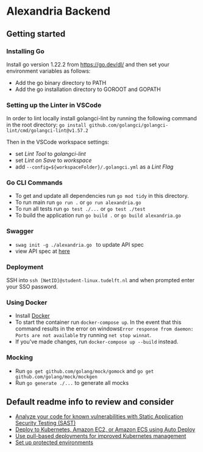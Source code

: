# Alexandria Backend



## Getting started

### Installing Go
Install go version 1.22.2 from https://go.dev/dl/ and then set your environment variables as follows:
 - Add the go binary directory to PATH 
 - Add the go installation directory to GOROOT and GOPATH

### Setting up the Linter in VSCode
In order to lint locally install golangci-lint by running the following command in the root directory:
```go install github.com/golangci/golangci-lint/cmd/golangci-lint@v1.57.2```

Then in the VSCode workspace settings:
 - set *Lint Tool* to *golangci-lint*
 - set *Lint on Save* to *workspace*
 - add ```--config=${workspaceFolder}/.golangci.yml``` as a *Lint Flag*

### Go CLI Commands
 - To get and update all dependencies run ```go mod tidy``` in this directory.    
 - To run main run ```go run .``` or ```go run alexandria.go```     
 - To run all tests run ```go test ./...``` or ```go test ./test```
 - To build the application run ```go build .``` or ```go build alexandria.go```

### Swagger
 - ```swag init -g ./alexandria.go ``` to update API spec
 - view API spec at [here](http://localhost:8080/swagger/index.html)

### Deployment
SSH into ```ssh [NetID]@student-linux.tudelft.nl``` and when prompted enter your SSO password.

### Using Docker
 - Install [Docker](https://www.docker.com/products/docker-desktop/)
 - To start the container run ```docker-compose up```. In the event that this command results in the error on windows```Error response from daemon: Ports are not available``` try running ```net stop winnat```.
 - If you've made changes, run ```docker-compose up --build``` instead.

### Mocking
 - Run ```go get github.com/golang/mock/gomock``` and ```go get github.com/golang/mock/mockgen```
 - Run ```go generate ./...``` to generate all mocks

## Default readme info to review and consider

- [Analyze your code for known vulnerabilities with Static Application Security Testing (SAST)](https://docs.gitlab.com/ee/user/application_security/sast/)
- [Deploy to Kubernetes, Amazon EC2, or Amazon ECS using Auto Deploy](https://docs.gitlab.com/ee/topics/autodevops/requirements.html)
- [Use pull-based deployments for improved Kubernetes management](https://docs.gitlab.com/ee/user/clusters/agent/)
- [Set up protected environments](https://docs.gitlab.com/ee/ci/environments/protected_environments.html)
